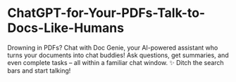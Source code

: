 # ChatGPT-for-Your-PDFs-Talk-to-Docs-Like-Humans
Drowning in PDFs? Chat with Doc Genie, your AI-powered assistant who turns your documents into chat buddies! Ask questions, get summaries, and even complete tasks – all within a familiar chat window. ✨ Ditch the search bars and start talking!
